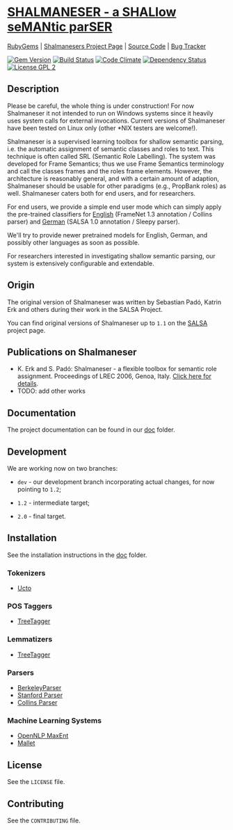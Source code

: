 # [SHALMANESER - a SHALlow seMANtic parSER](http://www.coli.uni-saarland.de/projects/salsa/shal/)


[RubyGems](http://rubygems.org/gems/shalmaneser) | [Shalmanesers Project Page](http://bu.chsta.be/projects/shalmaneser/) | [Source Code](https://github.com/arbox/shalmaneser) | [Bug Tracker](https://github.com/arbox/shalmaneser/issues)

[<img src="https://badge.fury.io/rb/shalmaneser.png" alt="Gem Version" />](http://badge.fury.io/rb/shalmaneser)
[![Build Status](https://travis-ci.org/arbox/shalmaneser.png?branch=1.2)](https://travis-ci.org/arbox/shalmaneser)
[<img src="https://codeclimate.com/github/arbox/shalmaneser.png" alt="Code Climate" />](https://codeclimate.com/github/arbox/shalmaneser)
[![Dependency Status](https://gemnasium.com/arbox/shalmaneser.png)](https://gemnasium.com/arbox/shalmaneser)
[![License GPL 2](http://img.shields.io/badge/License-GPL%202-green.svg)](http://www.gnu.org/licenses/gpl-2.0.txt)


## Description

Please be careful, the whole thing is under construction! For now Shalmaneser it not intended to run on Windows systems since it heavily uses system calls for external invocations.
Current versions of Shalmaneser have been tested on Linux only (other *NIX testers are welcome!).

Shalmaneser is a supervised learning toolbox for shallow semantic parsing, i.e. the automatic assignment of semantic classes and roles to text. This technique is often called SRL (Semantic Role Labelling). The system was developed for Frame Semantics; thus we use Frame Semantics terminology and call the classes frames and the roles frame elements. However, the architecture is reasonably general, and with a certain amount of adaption, Shalmaneser should be usable for other paradigms (e.g., PropBank roles) as well. Shalmaneser caters both for end users, and for researchers.

For end users, we provide a simple end user mode which can simply apply the pre-trained classifiers
for [English](http://www.coli.uni-saarland.de/projects/salsa/shal/index.php?nav=download) (FrameNet 1.3 annotation / Collins parser)
and [German](http://www.coli.uni-saarland.de/projects/salsa/shal/index.php?nav=download) (SALSA 1.0 annotation / Sleepy parser).

We'll try to provide newer pretrained models for English, German, and possibly other languages as soon as possible.

For researchers interested in investigating shallow semantic parsing, our system is extensively configurable and extendable.

## Origin

The original version of Shalmaneser was written by Sebastian Padó, Katrin Erk and others during their work in the SALSA Project.

You can find original versions of Shalmaneser up to ``1.1`` on the [SALSA](http://www.coli.uni-saarland.de/projects/salsa/shal/) project page.

## Publications on Shalmaneser

- K. Erk and S. Padó: Shalmaneser - a flexible toolbox for semantic role assignment. Proceedings of LREC 2006, Genoa, Italy. [Click here for details](http://www.nlpado.de/~sebastian/pub/papers/lrec06_erk.pdf).
- TODO: add other works

## Documentation

The project documentation can be found in our [doc](https://github.com/arbox/shalmaneser/blob/1.2/doc/index.md) folder.

## Development

We are working now on two branches:

- ``dev`` - our development branch incorporating actual changes, for now pointing to ``1.2``;

- ``1.2`` - intermediate target;

- ``2.0`` - final target.

## Installation

See the installation instructions in the [doc](https://github.com/arbox/shalmaneser/blob/1.2/doc/index.md#installation) folder.

### Tokenizers

- [Ucto](http://ilk.uvt.nl/ucto/)

### POS Taggers

- [TreeTagger](http://www.cis.uni-muenchen.de/~schmid/tools/TreeTagger/)

### Lemmatizers

- [TreeTagger](http://www.cis.uni-muenchen.de/~schmid/tools/TreeTagger/)

### Parsers

- [BerkeleyParser](https://code.google.com/p/berkeleyparser/downloads/list)
- [Stanford Parser](http://nlp.stanford.edu/software/lex-parser.shtml)
- [Collins Parser](http://www.cs.columbia.edu/~mcollins/code.html)

### Machine Learning Systems

- [OpenNLP MaxEnt](http://sourceforge.net/projects/maxent/files/Maxent/2.4.0/)
- [Mallet](http://mallet.cs.umass.edu/index.php)

## License

See the `LICENSE` file.

## Contributing

See the `CONTRIBUTING` file.
